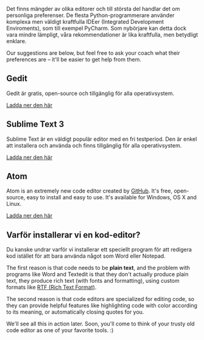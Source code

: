 Det finns mängder av olika editorer och till största del handlar det om personliga preferenser. De flesta Python-programmerare använder komplexa men väldigt kraftfulla IDEer (Integrated Development Enviroments), som till exempel PyCharm. Som nybörjare kan detta dock vara mindre lämpligt, våra rekommendationer är lika kraftfulla, men betydligt enklare.

Our suggestions are below, but feel free to ask your coach what their preferences are – it'll be easier to get help from them.

## Gedit

Gedit är gratis, open-source och tillgänglig för alla operativsystem.

[Ladda ner den här](https://wiki.gnome.org/Apps/Gedit#Download)

## Sublime Text 3

Sublime Text är en väldigt populär editor med en fri testperiod. Den är enkel att installera och använda och finns tillgänglig för alla operativsystem.

[Ladda ner den här](https://www.sublimetext.com/3)

## Atom

Atom is an extremely new code editor created by [GitHub](https://github.com/). It's free, open-source, easy to install and easy to use. It's available for Windows, OS X and Linux.

[Ladda ner den här](https://atom.io/)

## Varför installerar vi en kod-editor?

Du kanske undrar varför vi installerar ett speciellt program för att redigera kod istället för att bara använda något som Word eller Notepad.

The first reason is that code needs to be **plain text**, and the problem with programs like Word and Textedit is that they don't actually produce plain text, they produce rich text (with fonts and formatting), using custom formats like [RTF (Rich Text Format)](https://en.wikipedia.org/wiki/Rich_Text_Format).

The second reason is that code editors are specialized for editing code, so they can provide helpful features like highlighting code with color according to its meaning, or automatically closing quotes for you.

We'll see all this in action later. Soon, you'll come to think of your trusty old code editor as one of your favorite tools. :)